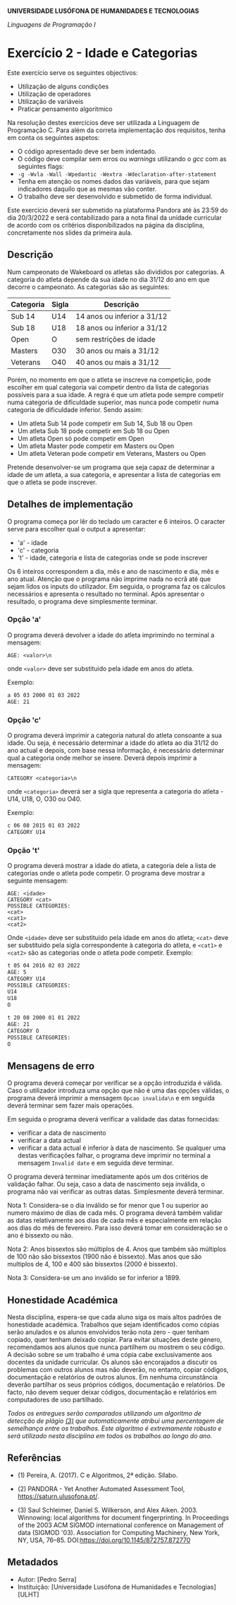 **UNIVERSIDADE LUSÓFONA DE HUMANIDADES E TECNOLOGIAS**

*Linguagens de Programação I*

# Exercício 2 - Idade e Categorias

Este exercício serve os seguintes objectivos:
- Utilização de alguns condições
- Utilização de operadores
- Utilização de variáveis
- Praticar pensamento algoritmico

Na resolução destes exercícios deve ser utilizada a Linguagem de Programação C. Para além da correta implementação dos requisitos, tenha em conta os seguintes aspetos:
- O código apresentado deve ser bem indentado. 
- O código deve compilar sem erros ou *warnings* utilizando o *gcc* com as seguintes flags:
- `-g -Wvla -Wall -Wpedantic -Wextra -Wdeclaration-after-statement`
- Tenha em atenção os nomes dados das variáveis, para que sejam indicadores daquilo que as mesmas vão conter.
- O trabalho deve ser desenvolvido e submetido de forma individual.

Este exercício deverá ser submetido na plataforma Pandora até às 23:59 do dia 20/3/2022 e será contabilizado para a nota final da unidade curricular de acordo com os critérios disponibilizados na página da disciplina, concretamente nos slides da primeira aula.

## Descrição

Num campeonato de Wakeboard os atletas são divididos por categorias. A categoria do atleta depende da sua idade no dia 31/12 do ano em que decorre o campeonato. As categorias são as seguintes:

| Categoria | Sigla | Descrição                   |
|-----------|-------|-----------------------------|
| Sub 14    | U14   | 14 anos ou inferior a 31/12 |
| Sub 18    | U18   | 18 anos ou inferior a 31/12 |
| Open      | O     | sem restrições de idade     |
| Masters   | O30   | 30 anos ou mais a 31/12     |
| Veterans  | O40   | 40 anos ou mais a 31/12     |

Porém, no momento em que o atleta se inscreve na competição, pode escolher em qual categoria vai competir dentro da lista de categorias possíveis para a sua idade. A regra é que um atleta pode sempre competir numa categoria de dificuldade superior, mas nunca pode competir numa categoria de dificuldade inferior. Sendo assim:
- Um atleta Sub 14 pode competir em Sub 14, Sub 18 ou Open
- Um atleta Sub 18 pode competir em Sub 18 ou Open
- Um atleta Open só pode competir em Open
- Um atleta Master pode competir em Masters ou Open
- Um atleta Veteran pode competir em Veterans, Masters ou Open

Pretende desenvolver-se um programa que seja capaz de determinar a idade de um atleta, a sua categoria, e apresentar a lista de categorias em que o atleta se pode inscrever.

## Detalhes de implementação

O programa começa por lêr do teclado um caracter e 6 inteiros. O caracter serve para escolher qual o output a apresentar:
- 'a' - idade
- 'c' - categoria
- 't' - idade, categoria e lista de categorias onde se pode inscrever

Os 6 inteiros correspondem a dia, mês e ano de nascimento e dia, mês e ano atual. Atenção que o programa não imprime nada no ecrã até que sejam lidos os inputs do utilizador. Em seguida, o programa faz os cálculos necessários e apresenta o resultado no terminal. Após apresentar o resultado, o programa deve simplesmente terminar.

### Opção 'a'
O programa deverá devolver a idade do atleta imprimindo no terminal a mensagem:

```AGE: <valor>\n```

onde `<valor>` deve ser substituido pela idade em anos do atleta.

Exemplo:
```bash
a 05 03 2000 01 03 2022
AGE: 21
```

### Opção 'c'
O programa deverá imprimir a categoria natural do atleta consoante a sua idade. Ou seja, é necessário determinar a idade do atleta ao dia 31/12 do ano actual e depois, com base nessa informação, é necessário determinar qual a categoria onde melhor se insere. Deverá depois imprimir a mensagem:

```CATEGORY <categoria>\n```

onde `<categoria>` deverá ser a sigla que representa a categoria do atleta - U14, U18, O, O30 ou O40.

Exemplo:
```bash
c 06 08 2015 01 03 2022
CATEGORY U14
```

### Opção 't'


O programa deverá mostrar a idade do atleta, a categoria dele a lista de categorias onde o atleta pode competir. O programa deve mostrar a seguinte mensagem:

```
AGE: <idade>
CATEGORY <cat>
POSSIBLE CATEGORIES:
<cat>
<cat1>
<cat2>
```
Onde `<idade>` deve ser substituido pela idade em anos do atleta; `<cat>` deve ser substituido pela sigla correspondente à categoria do atleta, e `<cat1>` e `<cat2>` são as categorias onde o atleta pode competir. Exemplo:

```bash
t 05 04 2016 02 03 2022
AGE: 5
CATEGORY U14
POSSIBLE CATEGORIES:
U14
U18
O
```

```bash
t 20 08 2000 01 01 2022
AGE: 21
CATEGORY O
POSSIBLE CATEGORIES:
O
```

## Mensagens de erro

O programa deverá começar por verificar se a opção introduzida é válida. Caso o utilizador introduza uma opção que não é uma das opções válidas, o programa deverá imprimir a mensagem ```Opcao invalida\n``` e em seguida deverá terminar sem fazer mais operações.

Em seguida o programa deverá verificar a validade das datas fornecidas: 
- verificar a data de nascimento
- verificar a data actual
- verificar a data actual é inferior à data de nascimento.
Se qualquer uma destas verificações falhar, o programa deve imprimir no terminal a mensagem ```Invalid date``` e em seguida deve terminar.

O programa deverá terminar imediatamente após um dos critérios de validação falhar. Ou seja, caso a data de nascimento seja inválida, o programa não vai verificar as outras datas. Simplesmente deverá terminar.

Nota 1: Considera-se o dia inválido se for menor que 1 ou superior ao numero máximo de dias de cada mês. O programa deverá também validar as datas relativamente aos dias de cada mês e especialmente em relação aos dias do mês de fevereiro. Para isso deverá tomar em consideração se o ano é bissexto ou não. 

Nota 2: Anos bissextos são múltiplos de 4. Anos que também são múltiplos de 100 não são bissextos (1900 não é bissexto). Mas anos que são multiplos de 4, 100 e 400 são bissextos (2000 é bissexto).

Nota 3: Considera-se um ano inválido se for inferior a 1899.

## Honestidade Académica

Nesta disciplina, espera-se que cada aluno siga os mais altos padrões de honestidade académica. Trabalhos que sejam identificados como cópias serão anulados e os alunos envolvidos terão nota zero - quer tenham copiado, quer tenham deixado copiar.
Para evitar situações deste género, recomendamos aos alunos que nunca partilhem ou mostrem o seu código.
A decisão sobre se um trabalho é uma cópia cabe exclusivamente aos docentes da unidade curricular.
Os alunos são encorajados a discutir os problemas com outros alunos mas não deverão, no entanto, copiar códigos, documentação e relatórios de outros alunos. Em nenhuma circunstância deverão partilhar os seus próprios códigos, documentação e relatórios. De facto, não devem sequer deixar códigos, documentação e relatórios em computadores de uso partilhado.

*Todos os entregues serão comparados utilizando um algoritmo de detecção de plágio [(3)](#ref3) que automaticamente atribui uma percentagem de semelhança entre os trabalhos. Este algoritmo é extremamente robusto e será utilizado nesta disciplina em todos os trabalhos ao longo do ano.* 

## Referências

<a name="ref1"></a>

* (1) Pereira, A. (2017). C e Algoritmos, 2ª edição. Sílabo.

<a name="ref2"></a>

* (2)  PANDORA - Yet Another Automated Assessment Tool, https://saturn.ulusofona.pt/.

<a name="ref3"></a>

* (3)  Saul Schleimer, Daniel S. Wilkerson, and Alex Aiken. 2003. Winnowing: local algorithms for document fingerprinting. In Proceedings of the 2003 ACM SIGMOD international conference on Management of data (SIGMOD '03). Association for Computing Machinery, New York, NY, USA, 76–85. DOI:https://doi.org/10.1145/872757.872770

## Metadados

* Autor: [Pedro Serra]
* Instituição: [Universidade Lusófona de Humanidades e Tecnologias][ULHT]


